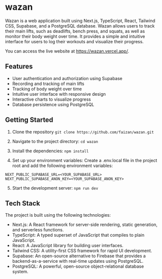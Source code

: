 # wazan

Wazan is a web application built using Next.js, TypeScript, React, Tailwind CSS, Supabase, and a PostgreSQL database. Wazan allows users to track their main lifts, such as deadlifts, bench press, and squats, as well as monitor their body weight over time. It provides a simple and intuitive interface for users to log their workouts and visualize their progress.

You can access the live website at https://wazan.vercel.app/.

## Features

- User authentication and authorization using Supabase
- Recording and tracking of main lifts
- Tracking of body weight over time
- Intuitive user interface with responsive design
- Interactive charts to visualize progress
- Database persistence using PostgreSQL

## Getting Started

1. Clone the repository
```git clone https://github.com/faizan/wazan.git```

2. Navigate to the project directory:
```cd wazan```

3. Install the dependencies:
```npm install```

4. Set up your environment variables:
Create a .env.local file in the project root and add the following environment variables:
``` 
NEXT_PUBLIC_SUPABASE_URL=<YOUR_SUPABASE_URL>
NEXT_PUBLIC_SUPABASE_ANON_KEY=<YOUR_SUPABASE_ANON_KEY> 
```

5. Start the development server:
```npm run dev```

## Tech Stack

The project is built using the following technologies:
- Next.js: A React framework for server-side rendering, static generation, and serverless functions.
- TypeScript: A typed superset of JavaScript that compiles to plain JavaScript.
- React: A JavaScript library for building user interfaces.
- Tailwind CSS: A utility-first CSS framework for rapid UI development.
- Supabase: An open-source alternative to Firebase that provides a backend-as-a-service with real-time updates using PostgreSQL.
- PostgreSQL: A powerful, open-source object-relational database system.
